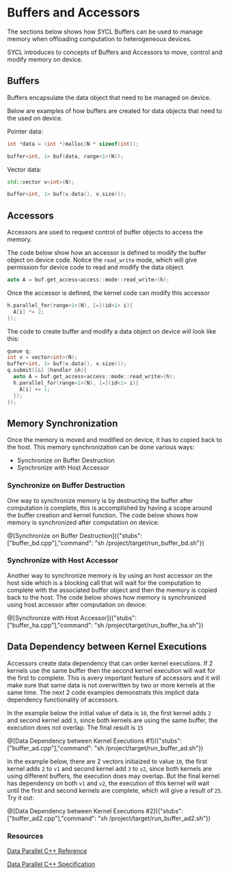 # Buffers and Accessors

The sections below shows how SYCL Buffers can be used to manage memory when offloading computation to heterogeneous devices.

SYCL introduces to concepts of Buffers and Accessors to move, control and modify memory on device. 

## Buffers

Buffers encapsulate the data object that need to be managed on device.

Below are examples of how buffers are created for data objects that need to the used on device.

Pointer data:
```cpp
int *data = (int *)malloc(N * sizeof(int));

buffer<int, 1> buf(data, range<1>(N));
```

Vector data:
```cpp
std::vector v<int>(N);

buffer<int, 1> buf(v.data(), v.size());
```

## Accessors

Accessors are used to request control of buffer objects to access the memory.

The code below show how an accessor is defined to modify the buffer object on device code. Notice the `read_write` mode, which will give permission for device code to read and modify the data object.

```cpp
auto A = buf.get_access<access::mode::read_write>(h);
```

Once the accessor is defined, the kernel code can modify this accessor

```cpp
h.parallel_for(range<1>(N), [=](id<1> i){
  A[i] *= 2;
});
``` 

The code to create buffer and modify a data object on device will look like this:

```cpp
queue q;
int v = vector<int>(N);
buffer<int, 1> buf(v.data(), v.size());
q.submit([&] (handler &h){
  auto A = buf.get_access<access::mode::read_write>(h);
  h.parallel_for(range<1>(N), [=](id<1> i){
    A[i] += 1;
  });
});
```

## Memory Synchronization

Once the memory is moved and modified on device, it has to copied back to the host. This memory synchronization can be done various ways:
- Synchronize on Buffer Destruction
- Synchronize with Host Accessor

### Synchronize on Buffer Destruction

One way to synchronize memory is by destructing the buffer after computation is complete, this is accomplished by having a scope around the buffer creation and kernel function. The code below shows how memory is synchronized after computation on device:

@[Synchronize on Buffer Destruction]({"stubs": ["buffer_bd.cpp"],"command": "sh /project/target/run_buffer_bd.sh"})

### Synchronize with Host Accessor

Another way to synchronize memory is by using an host accessor on the host side which is a blocking call that will wait for the computation to complete with the associated buffer object and then the memory is copied back to the host. The code below shows how memory is synchronized using host accessor after computation on device:

@[Synchronize with Host Accessor]({"stubs": ["buffer_ha.cpp"],"command": "sh /project/target/run_buffer_ha.sh"})

## Data Dependency between Kernel Executions

Accessors create data dependency that can order kernel executions. If 2 kernels use the same buffer then the second kernel execution will wait for the first to complete. This is avery important feature of accessors and it will make sure that same data is not overwritten by two or more kernels at the same time. The next 2 code examples demonstrats this implicit data dependency functionality of accessors. 

In the example below the initial value of data is `10`, the first kernel adds `2` and second kernel add `3`, since both kernels are using the same buffer, the execution does not overlap. The final result is `15`

@[Data Dependency between Kernel Executions #1]({"stubs": ["buffer_ad.cpp"],"command": "sh /project/target/run_buffer_ad.sh"})

In the example below, there are 2 vectors initiaized to value `10`, the first kernel adds `2` to `v1` and second kernel add `3` to `v2`, since both kernels are using different buffers, the execution does may overlap. But the final kernel has dependency on both `v1` and `v2`, the execution of this kernel will wait until the first and second kernels are complete, which will give a result of `25`. Try it out:

@[Data Dependency between Kernel Executions #2]({"stubs": ["buffer_ad2.cpp"],"command": "sh /project/target/run_buffer_ad2.sh"})

### Resources

[Data Parallel C++ Reference](https://software.intel.com/content/www/us/en/develop/tools/oneapi/components/dpc-compiler.html)

[Data Parallel C++ Specification](https://spec.oneapi.com/versions/latest/elements/dpcpp/source/index.html)


